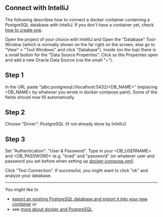 ## Connect with IntelliJ 

The following describes how to connect a docker container containing a PostgreSQL database with IntelliJ. If you don't have a container yet, check [how to create one](creatingAPostrgreSQLDockerContainer.md).

Open the project of your choice with IntellIJ and Open the "Database" Tool-Window (which is normally shown on the far right on the screen, else go to "View" > "Tool Windows" and click "Database").
Inside (on the top) there is a small button for the "Data Source Properties". Click so the Properties open and add a new Oracle Data Source (via the small "+").

## Step 1

In the URL paste "jdbc:postgresql://localhost:5432/<DB_NAME>" (replacing <DB_NAME> by whatever you wrote in docker-compose.yaml). Some of the fields should now fill automatically.

## Step 2

Choose "Driver": PostgreSQL (if not already done by IntelliJ)

## Step 3

Set "Authentication": "User & Password". Type in your <DB_USERNAME> and <DB_PASSWORD> (e.g. "brad" and "password" (or whatever user and password you set before when setting up [docker-compose.yml](creatingAPostrgreSQLDockerContainer.md#step-1-prepare-docker-compose-file)).

Click "Test Connection". If successful, you might want to click "ok" and analyze your database.

---

You might like to
- [export an existing PostgreSQL database and import it into your new container](exportAndImport.md) or
- see [more about docker and PostgreSQL](postgresql.md)
